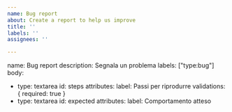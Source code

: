 ```yaml
---
name: Bug report
about: Create a report to help us improve
title: ''
labels: ''
assignees: ''

---
```


name: Bug report
description: Segnala un problema
labels: ["type:bug"]
body:
  - type: textarea
    id: steps
    attributes:
      label: Passi per riprodurre
    validations: { required: true }
  - type: textarea
    id: expected
    attributes:
      label: Comportamento atteso
